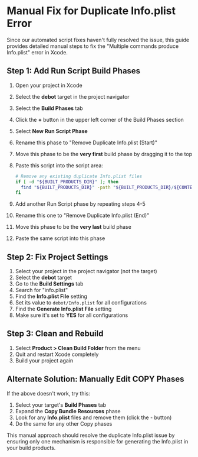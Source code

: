 # Manual Fix for Duplicate Info.plist Error

Since our automated script fixes haven't fully resolved the issue, this guide provides detailed manual steps to fix the "Multiple commands produce Info.plist" error in Xcode.

## Step 1: Add Run Script Build Phases

1. Open your project in Xcode
2. Select the **debot** target in the project navigator
3. Select the **Build Phases** tab
4. Click the **+** button in the upper left corner of the Build Phases section
5. Select **New Run Script Phase**
6. Rename this phase to "Remove Duplicate Info.plist (Start)"
7. Move this phase to be the **very first** build phase by dragging it to the top
8. Paste this script into the script area:
   ```bash
   # Remove any existing duplicate Info.plist files
   if [ -d "${BUILT_PRODUCTS_DIR}" ]; then
     find "${BUILT_PRODUCTS_DIR}" -path "${BUILT_PRODUCTS_DIR}/${CONTENTS_FOLDER_PATH}/Info.plist" -prune -o -name "Info.plist" -print -delete
   fi
   ```

9. Add another Run Script phase by repeating steps 4-5
10. Rename this one to "Remove Duplicate Info.plist (End)"
11. Move this phase to be the **very last** build phase
12. Paste the same script into this phase

## Step 2: Fix Project Settings

1. Select your project in the project navigator (not the target)
2. Select the **debot** target
3. Go to the **Build Settings** tab
4. Search for "info.plist"
5. Find the **Info.plist File** setting
6. Set its value to `debot/Info.plist` for all configurations
7. Find the **Generate Info.plist File** setting
8. Make sure it's set to **YES** for all configurations

## Step 3: Clean and Rebuild

1. Select **Product > Clean Build Folder** from the menu
2. Quit and restart Xcode completely
3. Build your project again

## Alternate Solution: Manually Edit COPY Phases

If the above doesn't work, try this:

1. Select your target's **Build Phases** tab
2. Expand the **Copy Bundle Resources** phase
3. Look for any **Info.plist** files and remove them (click the - button)
4. Do the same for any other Copy phases

This manual approach should resolve the duplicate Info.plist issue by ensuring only one mechanism is responsible for generating the Info.plist in your build products. 